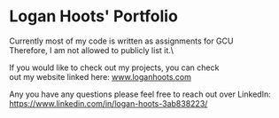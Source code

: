 # Logan Hoots' Portfolio #

Currently most of my code is written as assignments for GCU\
Therefore, I am not allowed to publicly list it.\

If you would like to check out my projects, you can check\
  out my website linked here: www.loganhoots.com

Any you have any questions please feel free to reach out over LinkedIn:\
  https://www.linkedin.com/in/logan-hoots-3ab838223/
